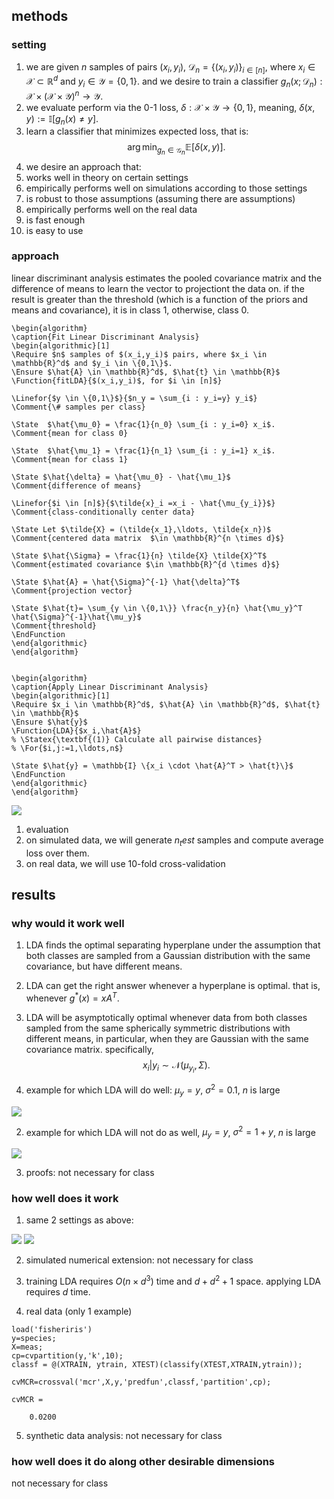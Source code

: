 ## methods

### setting

1. we are given $n$ samples of pairs $(x_i,y_i)$, $\mathcal{D}_n=\{(x_i,y_i)\}_{i \in [n]}$, where $x_i \in \mathcal{X} \subset \mathbb{R}^d$ and $y_i \in \mathcal{Y} = \{0,1\}$.  and we desire to train a classifier $g_n(x; \mathcal{D}_n): \mathcal{X} \times (\mathcal{X} \times \mathcal{Y})^n \rightarrow \mathcal{Y}$.
2. we evaluate perform via the 0-1 loss, $\delta: \mathcal{X} \times \mathcal{Y} \rightarrow \{0,1\}$, meaning, $\delta(x,y) := \mathbb{I}[g_n(x) \neq y]$.
1. learn a classifier that minimizes expected loss, that is:
$$\arg \min_{g_n \in \mathcal{G}_n} \mathbb{E}[\delta(x,y)].$$
1. we desire an approach that:
  2. works well in theory on certain settings
  3. empirically performs well on simulations according to those settings
  4. is robust to those assumptions (assuming there are assumptions)
  5. empirically performs well on the real data
  6. is fast enough
  7. is easy to use

### approach

linear discriminant analysis estimates the pooled covariance matrix and the difference of means to learn the vector to projectiont the data on.  if the result is greater than the threshold (which is a function of the priors and means and covariance), it is in class 1, otherwise, class 0.

```
\begin{algorithm}
\caption{Fit Linear Discriminant Analysis}
\begin{algorithmic}[1]
\Require $n$ samples of $(x_i,y_i)$ pairs, where $x_i \in \mathbb{R}^d$ and $y_i \in \{0,1\}$.
\Ensure $\hat{A} \in \mathbb{R}^d$, $\hat{t} \in \mathbb{R}$
\Function{fitLDA}{$(x_i,y_i)$, for $i \in [n]$}

\Linefor{$y \in \{0,1\}$}{$n_y = \sum_{i : y_i=y} y_i$}
\Comment{\# samples per class}

\State  $\hat{\mu_0} = \frac{1}{n_0} \sum_{i : y_i=0} x_i$. \Comment{mean for class 0}

\State  $\hat{\mu_1} = \frac{1}{n_1} \sum_{i : y_i=1} x_i$.
\Comment{mean for class 1}

\State $\hat{\delta} = \hat{\mu_0} - \hat{\mu_1}$
\Comment{difference of means}

\Linefor{$i \in [n]$}{$\tilde{x}_i =x_i - \hat{\mu_{y_i}}$} \Comment{class-conditionally center data}

\State Let $\tilde{X} = (\tilde{x_1},\ldots, \tilde{x_n})$ \Comment{centered data matrix  $\in \mathbb{R}^{n \times d}$}

\State $\hat{\Sigma} = \frac{1}{n} \tilde{X} \tilde{X}^T$
\Comment{estimated covariance $\in \mathbb{R}^{d \times d}$}

\State $\hat{A} = \hat{\Sigma}^{-1} \hat{\delta}^T$
\Comment{projection vector}

\State $\hat{t}= \sum_{y \in \{0,1\}} \frac{n_y}{n} \hat{\mu_y}^T \hat{\Sigma}^{-1}\hat{\mu_y}$
\Comment{threshold}
\EndFunction
\end{algorithmic}
\end{algorithm}


\begin{algorithm}
\caption{Apply Linear Discriminant Analysis}
\begin{algorithmic}[1]
\Require $x_i \in \mathbb{R}^d$, $\hat{A} \in \mathbb{R}^d$, $\hat{t} \in \mathbb{R}$
\Ensure $\hat{y}$
\Function{LDA}{$x_i,\hat{A}$}
% \Statex{\textbf{(1)} Calculate all pairwise distances}
% \For{$i,j:=1,\ldots,n$}

\State $\hat{y} = \mathbb{I} \{x_i \cdot \hat{A}^T > \hat{t}\}$
\EndFunction
\end{algorithmic}
\end{algorithm}
```

![](lda_code.png)


1. evaluation
  2. on simulated data, we will generate $n_test$ samples and compute average loss over them.
  3. on real data, we will use 10-fold cross-validation


## results

### why would it work well

1. LDA finds the optimal separating hyperplane under the assumption that both classes are sampled from a Gaussian distribution with the same covariance, but have different means.
  1. LDA can get the right answer whenever a hyperplane is optimal. that is, whenever $g^*(x) = x A^T$.
  1. LDA will be asymptotically optimal whenever data from both classes sampled from the same spherically symmetric distributions with different means, in particular, when they are Gaussian with the same covariance matrix.  specifically,
$$ x_i | y_i \sim \mathcal{N}(\mu_{y_i}, \Sigma). $$

1. example for which LDA will do well: $\mu_y = y$, $\sigma^2=0.1$, $n$ is large

![](easy1.png)


2. example for which LDA will not do as well, $\mu_y=y$, $\sigma^2=1+y$, $n$ is large

![](hard1.png)


3. proofs: not necessary for class


### how well does it work

1. same 2 settings as above:

![](easy2.png)
![](hard2.png)

2. simulated numerical extension: not necessary for class

3. training LDA requires $O(n \times d^3)$ time and $d + d^2 + 1$ space.  applying LDA requires $d$ time.

4. real data (only 1 example)

```
load('fisheriris')
y=species;
X=meas;
cp=cvpartition(y,'k',10);
classf = @(XTRAIN, ytrain, XTEST)(classify(XTEST,XTRAIN,ytrain));

cvMCR=crossval('mcr',X,y,'predfun',classf,'partition',cp);

cvMCR =

    0.0200
```

5. synthetic data analysis: not necessary for class


### how well does it do along other desirable dimensions

not necessary for class   
